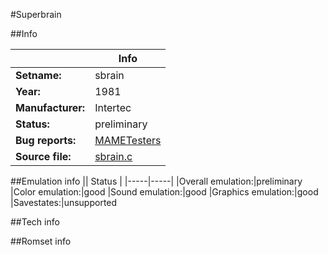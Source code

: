 #Superbrain

##Info

||Info|
|-----|-----|
|**Setname:**|sbrain
|**Year:**|1981
|**Manufacturer:**|Intertec
|**Status:**|preliminary
|**Bug reports:**|[MAMETesters](http://mametesters.org/view_all_set.php?type=1&temporary=y&search=sbrain.c)
|**Source file:**|[sbrain.c](https://github.com/mamedev/mame/blob/master/src/mess/drivers/sbrain.c)

##Emulation info
|| Status |
|-----|-----|
|Overall emulation:|preliminary
|Color emulation:|good
|Sound emulation:|good
|Graphics emulation:|good
|Savestates:|unsupported

##Tech info

##Romset info

<!--- START OF EDITED COMMENT DO NOT TOUCH TEXT ABOVE-->
